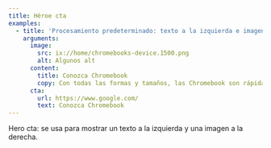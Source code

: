 ```yaml
---
title: Héroe cta
examples:
  - title: 'Procesamiento predeterminado: texto a la izquierda e imagen a la derecha.'
    arguments:
      image:
        src: ix://home/chromebooks-device.1500.png
        alt: Algunos alt
      content:
        title: Conozca Chromebook
        copy: Con todas las formas y tamaños, las Chromebook son rápidas, simples, seguras y funcionan con Chrome OS.
      cta:
        url: https://www.google.com/
        text: Conozca Chromebook
---
```


Hero cta: se usa para mostrar un texto a la izquierda y una imagen a la derecha.
